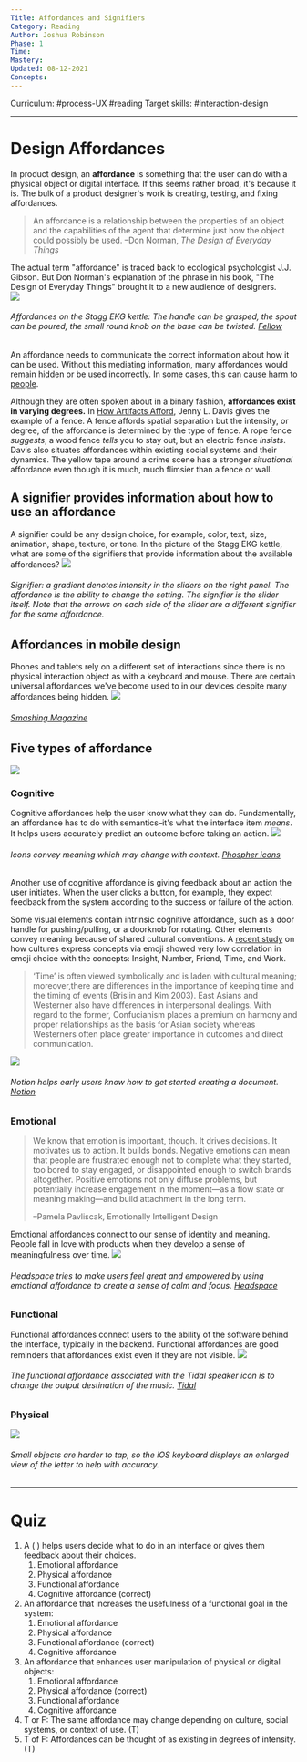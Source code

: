 ```yaml
---
Title: Affordances and Signifiers
Category: Reading
Author: Joshua Robinson 
Phase: 1
Time: 
Mastery: 
Updated: 08-12-2021
Concepts: 
---
```

Curriculum: #process-UX #reading 
Target skills: #interaction-design 

---
# Design Affordances
In product design, an **affordance** is something that the user can do with a physical object or digital interface. If this seems rather broad, it's because it is. The bulk of a product designer's work is creating, testing, and fixing affordances. 

> An affordance is a relationship between the properties of an object and the capabilities of the agent that determine just how the object could possibly be used. –Don Norman, *The Design of Everyday Things*

The actual term "affordance" is traced back to ecological psychologist J.J. Gibson. But Don Norman's explanation of the phrase in his book, "The Design of Everyday Things" brought it to a new audience of designers.  
![](https://prodesigncurriculum.s3.us-east-2.amazonaws.com/affordance-example-kettle.png)
###### Affordances on the Stagg EKG kettle: The handle can be grasped, the spout can be poured, the small round knob on the base can be twisted. [Fellow](https://fellowproducts.com/products/staggekg)

An affordance needs to communicate the correct information about how it can be used. Without this mediating information, many affordances would remain hidden or be used incorrectly. In some cases, this can [cause harm to people](https://techcrunch.com/2019/08/11/navy-ditches-touchscreens-for-knobs-and-dials-after-fatal-crash/). 

Although they are often spoken about in a binary fashion, **affordances exist in varying degrees.** In [How Artifacts Afford](https://www.jennyldavis.com/how-artifacts-afford-the-power-and-politics-of-everyday-things), Jenny L. Davis gives the example of a fence. A fence affords spatial separation but the intensity, or degree, of the affordance is determined by the type of fence. A rope fence *suggests*, a wood fence *tells* you to stay out, but an electric fence *insists*. Davis also situates affordances within existing social systems and their dynamics. The yellow tape around a crime scene has a stronger *situational* affordance even though it is much, much flimsier than a fence or wall. 
## A signifier provides information about how to use an affordance
A signifier could be any design choice, for example, color, text, size, animation, shape, texture, or tone. In the picture of the Stagg EKG kettle, what are some of the signifiers that provide information about the available affordances?
![](https://prodesigncurriculum.s3.us-east-2.amazonaws.com/affordance-example-luma.png)
###### Signifier: a gradient denotes intensity in the sliders on the right panel. The affordance is the ability to change the setting. The signifier is the slider itself. Note that the arrows on each side of the slider are a different signifier for the same affordance. 
## Affordances in mobile design 
Phones and tablets rely on a different set of interactions since there is no physical interaction object as with a keyboard and mouse. There are certain universal affordances we've become used to in our devices despite many affordances being hidden. 
![](https://prodesigncurriculum.s3.us-east-2.amazonaws.com/affordance-mobile-gesture.png)
###### [Smashing Magazine](https://www.smashingmagazine.com/2017/02/touch-gesture-controls-mobile-interfaces/)
## Five types of affordance
![](https://prodesigncurriculum.s3.us-east-2.amazonaws.com/5-affordances.png)
### Cognitive
Cognitive affordances help the user know what they can do. Fundamentally, an affordance has to do with semantics–it's what the interface item *means*. It helps users accurately predict an outcome before taking an action. 
![](https://prodesigncurriculum.s3.us-east-2.amazonaws.com/affordance-icons.png)
###### Icons convey meaning which may change with context. [Phospher icons](https://phosphoricons.com)
Another use of cognitive affordance is giving feedback about an action the user initiates. When the user clicks a button, for example, they expect feedback from the system according to the success or failure of the action. 

Some visual elements contain intrinsic cognitive affordance, such as a door handle for pushing/pulling, or a doorknob for rotating. Other elements convey meaning because of shared cultural conventions. A [recent study](https://ojs.aaai.org//index.php/ICWSM/article/view/3224?source=post_page---------------------------) on how cultures express concepts via emoji showed very low correlation in emoji choice with the concepts: Insight, Number, Friend, Time, and Work. 

>  ‘Time’ is often viewed symbolically and is laden with cultural meaning; moreover,there are differences in the importance of keeping time and the timing of events (Brislin and Kim 2003). East Asians and Westerner also have differences in interpersonal dealings. With regard to the former, Confucianism places a premium on harmony and proper relationships as the basis for Asian society whereas Westerners often place greater importance in outcomes and direct communication.

![](https://prodesigncurriculum.s3.us-east-2.amazonaws.com/affordance-example-notion.png)
###### Notion helps early users know how to get started creating a document. [Notion](https://www.notion.so)
### Emotional
> We know that emotion is important, though. It drives decisions. It motivates us to action. It builds bonds. Negative emotions can mean that people are frustrated enough not to complete what they started, too bored to stay engaged, or disappointed enough to switch brands altogether. Positive emotions not only diffuse problems, but potentially increase engagement in the moment—as a flow state or meaning making—and build attachment in the long term.
> 
> –Pamela Pavliscak, Emotionally Intelligent Design

Emotional affordances connect to our sense of identity and meaning. People fall in love with products when they develop a sense of meaningfulness over time. 
![](https://prodesigncurriculum.s3.us-east-2.amazonaws.com/affordance-example-headspace.png)
###### Headspace tries to make users feel great and empowered by using emotional affordance to create a sense of calm and focus. [Headspace](https://www.headspace.com)

### Functional
Functional affordances connect users to the ability of the software behind the interface, typically in the backend. Functional affordances are good reminders that affordances exist even if they are not visible.
![](https://prodesigncurriculum.s3.us-east-2.amazonaws.com/affordance-example-tidal.png)
###### The functional affordance associated with the Tidal speaker icon is to change the output destination of the music. [Tidal](https://tidal.com)
### Physical
![](https://prodesigncurriculum.s3.us-east-2.amazonaws.com/affordance-example-keyboard.png)
###### Small objects are harder to tap, so the iOS keyboard displays an enlarged view of the letter to help with accuracy. 

---
# Quiz
1. A ( ) helps users decide what to do in an interface or gives them feedback about their choices. 
	1. Emotional affordance
	2. Physical affordance
	3. Functional affordance 
	4. Cognitive affordance (correct)
2. An affordance that increases the usefulness of a functional goal in the system: 
	1. Emotional affordance
	2. Physical affordance
	3. Functional affordance (correct) 
	4. Cognitive affordance 
3. An affordance that enhances user manipulation of physical or digital objects: 
	1. Emotional affordance
	2. Physical affordance (correct)
	3. Functional affordance 
	4. Cognitive affordance 
4. T or F: The same affordance may change depending on culture, social systems, or context of use. (T)
5. T of F: Affordances can be thought of as existing in degrees of intensity. (T)
